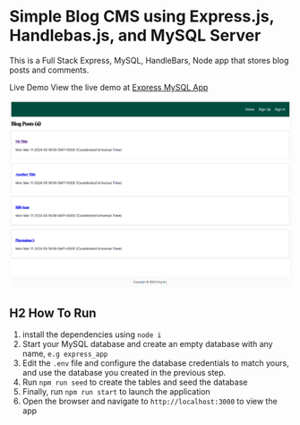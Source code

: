 # Simple Blog CMS using Express.js, Handlebas.js, and MySQL Server

This is a Full Stack Express, MySQL, HandleBars, Node app that stores blog posts and comments.

Live Demo
View the live demo at [Express MySQL App](https://express-cms.onrender.com)

![Screenshot](./screenshot.png)

## H2 How To Run
1. install the dependencies using `node i`
2. Start your MySQL database and create an empty database with any name, `e.g express_app`
3. Edit the `.env` file and configure the database credentials to match yours, and use the database you created in the previous step.
4. Run `npm run seed` to create the tables and seed the database
5. Finally, run `npm run start` to launch the application
6. Open the browser and navigate to `http://localhost:3000` to view the app
